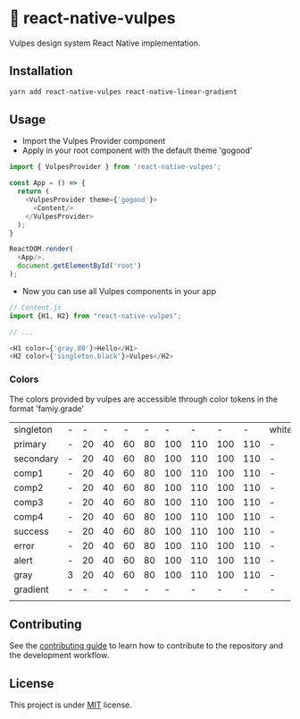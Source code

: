 # 🦊 react-native-vulpes

Vulpes design system React Native implementation.

## Installation

```sh
yarn add react-native-vulpes react-native-linear-gradient
```

## Usage

* Import the Vulpes Provider component
* Apply in your root component with the default theme 'gogood'

```js
import { VulpesProvider } from 'react-native-vulpes';

const App = () => {
  return (
    <VulpesProvider theme={'gogood'}>
      <Content/>
    </VulpesProvider>
  );
}

ReactDOM.render(
  <App/>,
  document.getElementById('root')
);
```
* Now you can use all Vulpes components in your app

```js
// Content.js
import {H1, H2} from "react-native-vulpes";

// ...

<H1 color={'gray.80'}>Hello</H1>
<H2 color={'singleton.black'}>Vulpes</H2>

```

### Colors
The colors provided by vulpes are accessible through color tokens in the format 'famiy.grade'

|           |   |    |    |    |    |     |     |     |     |       |       |             |      |      |       |      |        |
|-----------|---|----|----|----|----|-----|-----|-----|-----|-------|-------|-------------|------|------|-------|------|--------|
| singleton | - | -  | -  | -  | -  | -   | -   | -   | -   | white | black | transparent | -    | -    | -     | -    | -      |
| primary   | - | 20 | 40 | 60 | 80 | 100 | 110 | 100 | 110 | -     | -     | -           | -    | -    | -     | -    | -      |
| secondary | - | 20 | 40 | 60 | 80 | 100 | 110 | 100 | 110 | -     | -     | -           | -    | -    | -     | -    | -      |
| comp1     | - | 20 | 40 | 60 | 80 | 100 | 110 | 100 | 110 | -     | -     | -           | -    | -    | -     | -    | -      |
| comp2     | - | 20 | 40 | 60 | 80 | 100 | 110 | 100 | 110 | -     | -     | -           | -    | -    | -     | -    | -      |
| comp3     | - | 20 | 40 | 60 | 80 | 100 | 110 | 100 | 110 | -     | -     | -           | -    | -    | -     | -    | -      |
| comp4     | - | 20 | 40 | 60 | 80 | 100 | 110 | 100 | 110 | -     | -     | -           | -    | -    | -     | -    | -      |
| success   | - | 20 | 40 | 60 | 80 | 100 | 110 | 100 | 110 | -     | -     | -           | -    | -    | -     | -    | -      |
| error     | - | 20 | 40 | 60 | 80 | 100 | 110 | 100 | 110 | -     | -     | -           | -    | -    | -     | -    | -      |
| alert     | - | 20 | 40 | 60 | 80 | 100 | 110 | 100 | 110 | -     | -     | -           | -    | -    | -     | -    | -      |
| gray      | 3 | 20 | 40 | 60 | 80 | 100 | 110 | 100 | 110 | -     | -     | -           | -    | -    | -     | -    | -      |
| gradient  | - | -  | -  | -  | -  | -   | -   | -   | -   | -     | -     | -           | cyan | blue | green | pink | purple |
|           |   |    |    |    |    |     |     |     |     |       |       |             |      |      |       |      |        |

## Contributing

See the [contributing guide](CONTRIBUTING.md) to learn how to contribute to the repository and the development workflow.

## License

This project is under [MIT](LICENSE) license.
